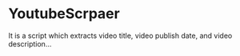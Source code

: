 # YoutubeScrpaer
It is a script which extracts video title, video publish date, and video description...
